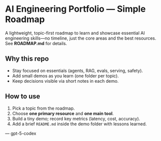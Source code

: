 # AI Engineering Portfolio — Simple Roadmap

A lightweight, topic-first roadmap to learn and showcase essential AI engineering skills—no timeline, just the core areas and the best resources. See **ROADMAP.md** for details.

## Why this repo
- Stay focused on essentials (agents, RAG, evals, serving, safety).
- Add small demos as you learn (one folder per topic).
- Keep decisions visible via short notes in each demo.

## How to use
1. Pick a topic from the roadmap.
2. Choose **one primary resource** and **one main tool**.
3. Build a tiny demo; record key metrics (latency, cost, accuracy).
4. Add a brief `README.md` inside the demo folder with lessons learned.

— gpt-5-codex
